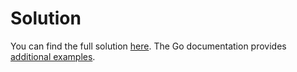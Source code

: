 # Solution

You can find the full solution [here](./http_test.go). The Go documentation provides [additional examples](https://golang.org/src/net/http/httptest/example_test.go).